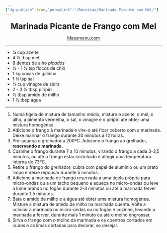 ```yaml
---
{"dg-publish":true,"permalink":"/Receitas/Marinada Picante com Mel/"}
---
```


<div style="text-align: center;"> <span style="font-size: 26px;"><b> Marinada Picante de Frango com Mel </b></span> </div>

<span class="center"> <center> [Maesmenu.com](https://maesmenu.com/recipes/spicy-honey-chicken-marinade/#recipe) </center></span>

---
 - ¼ cup azeite
- 4 ½ tbsp mel
- 8 dentes de alho *picados*
- ½ - 1 ½ tsp flocos de chili
- 1 kg coxas de galinha
- 1 ¼ tsp  sal
- ⅓ cup vinagre de sidra
- 2 - 3 ½ tbsp piripiri
- ½ tbsp amido de milho
- 1 ½ tbsp água
---
1. Numa tigela de mistura de tamanho médio, misture o azeite, o mel, o alho, a pimenta vermelha, o sal, o vinagre e o piripiri até obter uma mistura homogénea.
2. Adicione o frango à marinada e vire-o até ficar coberto com a marinada. Deixe marinar o frango durante 30 minutos a 12 horas.
3. Pré-aqueça o grelhador a 200ºC. Adicione o frango ao grelhador, **reservando a marinada**.
4. Cozinhe o frango durante 7 a 10 minutos, virando o frango a cada 3-3,5 minutos, ou até o frango estar cozinhado e atingir uma temperatura interna de 73ºC.
5. Retire o frango do grelhador, cubra com papel de alumínio ou um prato limpo e deixe repousar durante 5 minutos.
6. Adicione a marinada de frango reservada a uma tigela própria para micro-ondas ou a um tacho pequeno e aqueça no micro-ondas ou leve a lume brando no fogão durante 2-3 minutos ou até a marinada ferver durante 1,5 minutos.
7. Bata o amido de milho e a água até obter uma mistura homogénea. Misture a mistura de amido de milho na marinada quente. Volte a colocar a marinada no micro-ondas ou no fogão e cozinhe, levando a marinada a ferver, durante mais 1 minuto ou até o molho engrossar. 
8. Sirva o frango com o molho da marinada e os coentros cortados em cubos e as limas cortadas para decorar, se desejar.